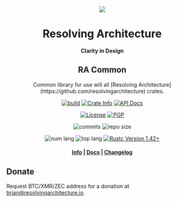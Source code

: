 <div align="center">
  <img src="https://resolvingarchitecture.io/images/ra.png"  />

  <h1>Resolving Architecture</h1>

  <p>
    <strong>Clarity in Design</strong>
  </p>
  
  <h2>RA Common</h2>
  
  <p>
   Common library for use will all [Resolving Architecture](https://github.com/resolvingarchitecture) crates.
  </p>
  
  <p>
    <a href="https://travis-ci.com/resolvingarchitecture/ra-common"><img alt="build" src="https://img.shields.io/travis/resolvingarchitecture/ra-common"/></a>
    <a href="https://crates.io/crates/ra-common"><img alt="Crate Info" src="https://img.shields.io/crates/v/ra-common.svg"/></a>
    <a href="https://docs.rs/crate/ra-common/"><img alt="API Docs" src="https://img.shields.io/badge/docs.ra-common-green"/></a>
  </p>
  <p>
    <a href="https://github.com/resolvingarchitecture/ra-common/blob/master/LICENSE"><img alt="License" src="https://img.shields.io/github/license/resolvingarchitecture/ra-common"/></a>
    <a href="https://resolvingarchitecture.io/ks/publickey.brian@resolvingarchitecture.io.asc"><img alt="PGP" src="https://img.shields.io/keybase/pgp/objectorange"/></a>
  </p>
  <p>
    <img alt="commits" src="https://img.shields.io/crates/d/ra-common"/>
    <img alt="repo size" src="https://img.shields.io/github/repo-size/resolvingarchitecture/ra-common"/>
  </p>
  <p>
    <img alt="num lang" src="https://img.shields.io/github/languages/count/resolvingarchitecture/ra-common"/>
    <img alt="top lang" src="https://img.shields.io/github/languages/top/resolvingarchitecture/ra-common"/>
    <a href="https://blog.rust-lang.org/2020/03/12/Rust-1.42.html"><img alt="Rustc Version 1.42+" src="https://img.shields.io/badge/rustc-1.42+-green.svg"/></a>
  </p>

  <h4>
    <a href="https://resolvingarchitecture.io">Info</a>
    <span> | </span>
    <a href="https://docs.rs/crate/ra-common/">Docs</a>
    <span> | </span>
    <a href="https://github.com/resolvingarchitecture/ra-common/blob/master/CHANGELOG.md">Changelog</a>
  </h4>
</div>

## Donate
Request BTC/XMR/ZEC address for a donation at brian@resolvingarchitecture.io.

